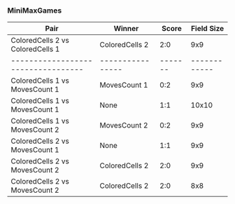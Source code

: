 ### MiniMaxGames

| Pair                             | Winner         | Score | Field Size |
|----------------------------------|----------------|-------|------------|
| ColoredCells 2 vs ColoredCells 1 | ColoredCells 2 | 2:0   | 9x9        |
|----------------------------------|----------------|-------|------------|
| ColoredCells 1 vs MovesCount 1   | MovesCount 1   | 0:2   | 9x9        |
| ColoredCells 1 vs MovesCount 1   | None           | 1:1   | 10x10      |
| ColoredCells 1 vs MovesCount 2   | MovesCount 2   | 0:2   | 9x9        |
| ColoredCells 2 vs MovesCount 1   | None           | 1:1   | 9x9        |
| ColoredCells 2 vs MovesCount 2   | ColoredCells 2 | 2:0   | 9x9        |
| ColoredCells 2 vs MovesCount 2   | ColoredCells 2 | 2:0   | 8x8        |